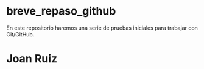 # breve_repaso_github
En este repositorio haremos una serie de pruebas iniciales para trabajar con Git/GitHub.
<h1>Joan Ruiz</h1>
